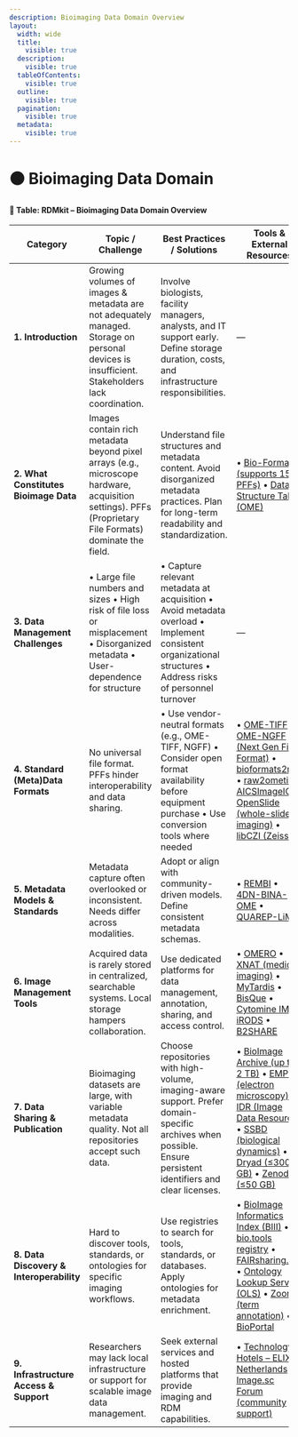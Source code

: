 ```yaml
---
description: Bioimaging Data Domain Overview
layout:
  width: wide
  title:
    visible: true
  description:
    visible: true
  tableOfContents:
    visible: true
  outline:
    visible: true
  pagination:
    visible: true
  metadata:
    visible: true
---
```


# 🟤 Bioimaging Data Domain

#### 🧭 Table: RDMkit – Bioimaging Data Domain Overview

| **Category**                             | **Topic / Challenge**                                                                                                                                   | **Best Practices / Solutions**                                                                                                                                | **Tools & External Resources**                                                                                                                                                                                                                                                                                                                                                                                                                        |
| ---------------------------------------- | ------------------------------------------------------------------------------------------------------------------------------------------------------- | ------------------------------------------------------------------------------------------------------------------------------------------------------------- | ----------------------------------------------------------------------------------------------------------------------------------------------------------------------------------------------------------------------------------------------------------------------------------------------------------------------------------------------------------------------------------------------------------------------------------------------------- |
| **1. Introduction**                      | Growing volumes of images & metadata are not adequately managed. Storage on personal devices is insufficient. Stakeholders lack coordination.           | Involve biologists, facility managers, analysts, and IT support early. Define storage duration, costs, and infrastructure responsibilities.                   | —                                                                                                                                                                                                                                                                                                                                                                                                                                                     |
| **2. What Constitutes Bioimage Data**    | Images contain rich metadata beyond pixel arrays (e.g., microscope hardware, acquisition settings). PFFs (Proprietary File Formats) dominate the field. | Understand file structures and metadata content. Avoid disorganized metadata practices. Plan for long-term readability and standardization.                   | • [Bio-Formats (supports 150+ PFFs)](https://www.openmicroscopy.org/bio-formats/) • [Dataset Structure Table (OME)](https://docs.openmicroscopy.org/bio-formats/6.5.1/formats/index.html)                                                                                                                                                                                                                                                             |
| **3. Data Management Challenges**        | • Large file numbers and sizes • High risk of file loss or misplacement • Disorganized metadata • User-dependence for structure                         | • Capture relevant metadata at acquisition • Avoid metadata overload • Implement consistent organizational structures • Address risks of personnel turnover   | —                                                                                                                                                                                                                                                                                                                                                                                                                                                     |
| **4. Standard (Meta)Data Formats**       | No universal file format. PFFs hinder interoperability and data sharing.                                                                                | • Use vendor-neutral formats (e.g., OME-TIFF, NGFF) • Consider open format availability before equipment purchase • Use conversion tools where needed         | • [OME-TIFF](https://www.openmicroscopy.org/ome-model/) • [OME-NGFF (Next Gen File Format)](https://ngff.openmicroscopy.org/latest/) • [bioformats2raw](https://pypi.org/project/bioformats2raw/) • [raw2ometiff](https://pypi.org/project/raw2ometiff/) • [AICSImageIO](https://github.com/AllenCellModeling/aicsimageio) • [OpenSlide (whole-slide imaging)](https://openslide.org/) • [libCZI (Zeiss)](https://github.com/zeiss-microscopy/libCZI) |
| **5. Metadata Models & Standards**       | Metadata capture often overlooked or inconsistent. Needs differ across modalities.                                                                      | Adopt or align with community-driven models. Define consistent metadata schemas.                                                                              | • [REMBI](https://www.nature.com/articles/s41592-021-01166-8) • [4DN-BINA-OME](https://doi.org/10.1038/s41592-021-01133-3) • [QUAREP-LiMi](https://quarep.org/)                                                                                                                                                                                                                                                                                       |
| **6. Image Management Tools**            | Acquired data is rarely stored in centralized, searchable systems. Local storage hampers collaboration.                                                 | Use dedicated platforms for data management, annotation, sharing, and access control.                                                                         | • [OMERO](https://www.openmicroscopy.org/omero/) • [XNAT (medical imaging)](https://www.xnat.org/) • [MyTardis](https://www.mytardis.org/) • [BisQue](https://bioimage.ucsb.edu/) • [Cytomine IMS](https://www.cytomine.org/) • [iRODS](https://irods.org/) • [B2SHARE](https://b2share.eudat.eu/)                                                                                                                                                    |
| **7. Data Sharing & Publication**        | Bioimaging datasets are large, with variable metadata quality. Not all repositories accept such data.                                                   | Choose repositories with high-volume, imaging-aware support. Prefer domain-specific archives when possible. Ensure persistent identifiers and clear licenses. | • [BioImage Archive (up to 2 TB)](https://www.ebi.ac.uk/bioimage-archive/) • [EMPIAR (electron microscopy)](https://www.ebi.ac.uk/empiar/) • [IDR (Image Data Resource)](https://idr.openmicroscopy.org/) • [SSBD (biological dynamics)](https://ssbd.riken.jp/) • [Dryad (≤300 GB)](https://datadryad.org/) • [Zenodo (≤50 GB)](https://zenodo.org/)                                                                                                 |
| **8. Data Discovery & Interoperability** | Hard to discover tools, standards, or ontologies for specific imaging workflows.                                                                        | Use registries to search for tools, standards, or databases. Apply ontologies for metadata enrichment.                                                        | • [BioImage Informatics Index (BIII)](https://biii.eu/) • [bio.tools registry](https://bio.tools/) • [FAIRsharing.org](https://fairsharing.org/) • [Ontology Lookup Service (OLS)](https://www.ebi.ac.uk/ols/index) • [Zooma (term annotation)](https://www.ebi.ac.uk/spot/zooma/) • [BioPortal](https://bioportal.bioontology.org/)                                                                                                                  |
| **9. Infrastructure Access & Support**   | Researchers may lack local infrastructure or support for scalable image data management.                                                                | Seek external services and hosted platforms that provide imaging and RDM capabilities.                                                                        | • [Technology Hotels – ELIXIR Netherlands](https://www.dtls.nl/facilities/technology-hotels/) • [Image.sc Forum (community support)](https://forum.image.sc/)                                                                                                                                                                                                                                                                                         |
